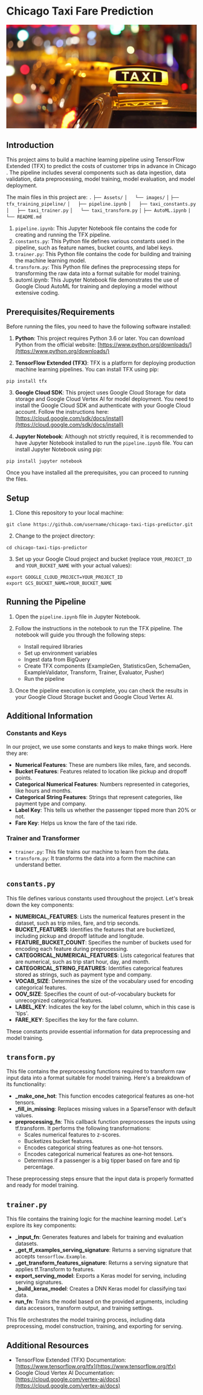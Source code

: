 
# Chicago Taxi Fare Prediction

![alt text](https://github.com/shivaraj-brillio/Demo1_Chicago_taxi_trips/blob/main/Assets/Images/chicago_taxi.jpg)




## Introduction

This project aims to build a machine learning pipeline using TensorFlow Extended (TFX) to predict the costs of customer trips in advance in Chicago . The pipeline includes several components such as data ingestion, data validation, data preprocessing, model training, model evaluation, and model deployment.

The main files in this project are:
`.`
`├── Assets/`
`│   └── images/`
`│`
`├── tfx_training_pipeline/`
`│   ├── pipeline.ipynb`
`│   ├── taxi_constants.py`
`│   ├── taxi_trainer.py`
`│   └── taxi_transform.py`
`│`
`├── AutoML.ipynb`
`|`
`└── README.md`


1. `pipeline.ipynb`: This Jupyter Notebook file contains the code for creating and running the TFX pipeline.
2. `constants.py`: This Python file defines various constants used in the pipeline, such as feature names, bucket counts, and label keys.
3. `trainer.py`: This Python file contains the code for building and training the machine learning model.
4. `transform.py`: This Python file defines the preprocessing steps for transforming the raw data into a format suitable for model training.
5. automl.ipynb: This Jupyter Notebook file demonstrates the use of Google Cloud AutoML for training and deploying a model without extensive coding.

## Prerequisites/Requirements

Before running the files, you need to have the following software installed:

1. **Python**: This project requires Python 3.6 or later. You can download Python from the official website: [https://www.python.org/downloads/](https://www.python.org/downloads/)

2. **TensorFlow Extended (TFX)**: TFX is a platform for deploying production machine learning pipelines. You can install TFX using pip:

```
pip install tfx
```

3. **Google Cloud SDK**: This project uses Google Cloud Storage for data storage and Google Cloud Vertex AI for model deployment. You need to install the Google Cloud SDK and authenticate with your Google Cloud account. Follow the instructions here: [https://cloud.google.com/sdk/docs/install](https://cloud.google.com/sdk/docs/install)

4. **Jupyter Notebook**: Although not strictly required, it is recommended to have Jupyter Notebook installed to run the `pipeline.ipynb` file. You can install Jupyter Notebook using pip:

```
pip install jupyter notebook
```

Once you have installed all the prerequisites, you can proceed to running the files.

## Setup

1. Clone this repository to your local machine:

```
git clone https://github.com/username/chicago-taxi-tips-predictor.git
```

2. Change to the project directory:

```
cd chicago-taxi-tips-predictor
```

3. Set up your Google Cloud project and bucket (replace `YOUR_PROJECT_ID` and `YOUR_BUCKET_NAME` with your actual values):

```
export GOOGLE_CLOUD_PROJECT=YOUR_PROJECT_ID
export GCS_BUCKET_NAME=YOUR_BUCKET_NAME
```

## Running the Pipeline

1. Open the `pipeline.ipynb` file in Jupyter Notebook.

2. Follow the instructions in the notebook to run the TFX pipeline. The notebook will guide you through the following steps:
   - Install required libraries
   - Set up environment variables
   - Ingest data from BigQuery
   - Create TFX components (ExampleGen, StatisticsGen, SchemaGen, ExampleValidator, Transform, Trainer, Evaluator, Pusher)
   - Run the pipeline

3. Once the pipeline execution is complete, you can check the results in your Google Cloud Storage bucket and Google Cloud Vertex AI.


## Additional Information

### Constants and Keys

In our project, we use some constants and keys to make things work. Here they are:

- **Numerical Features**: These are numbers like miles, fare, and seconds.
- **Bucket Features**: Features related to location like pickup and dropoff points.
- **Categorical Numerical Features**: Numbers represented in categories, like hours and months.
- **Categorical String Features**: Strings that represent categories, like payment type and company.
- **Label Key**: This tells us whether the passenger tipped more than 20% or not.
- **Fare Key**: Helps us know the fare of the taxi ride.

### Trainer and Transformer

- `trainer.py`: This file trains our machine to learn from the data.
- `transform.py`: It transforms the data into a form the machine can understand better.

## `constants.py`

This file defines various constants used throughout the project. Let's break down the key components:

- **NUMERICAL_FEATURES**: Lists the numerical features present in the dataset, such as trip miles, fare, and trip seconds.
- **BUCKET_FEATURES**: Identifies the features that are bucketized, including pickup and dropoff latitude and longitude.
- **FEATURE_BUCKET_COUNT**: Specifies the number of buckets used for encoding each feature during preprocessing.
- **CATEGORICAL_NUMERICAL_FEATURES**: Lists categorical features that are numerical, such as trip start hour, day, and month.
- **CATEGORICAL_STRING_FEATURES**: Identifies categorical features stored as strings, such as payment type and company.
- **VOCAB_SIZE**: Determines the size of the vocabulary used for encoding categorical features.
- **OOV_SIZE**: Specifies the count of out-of-vocabulary buckets for unrecognized categorical features.
- **LABEL_KEY**: Indicates the key for the label column, which in this case is 'tips'.
- **FARE_KEY**: Specifies the key for the fare column.

These constants provide essential information for data preprocessing and model training.

## `transform.py`

This file contains the preprocessing functions required to transform raw input data into a format suitable for model training. Here's a breakdown of its functionality:

- **_make_one_hot**: This function encodes categorical features as one-hot tensors.
- **_fill_in_missing**: Replaces missing values in a SparseTensor with default values.
- **preprocessing_fn**: This callback function preprocesses the inputs using tf.transform. It performs the following transformations:
  - Scales numerical features to z-scores.
  - Bucketizes bucket features.
  - Encodes categorical string features as one-hot tensors.
  - Encodes categorical numerical features as one-hot tensors.
  - Determines if a passenger is a big tipper based on fare and tip percentage.

These preprocessing steps ensure that the input data is properly formatted and ready for model training.

## `trainer.py`

This file contains the training logic for the machine learning model. Let's explore its key components:

- **_input_fn**: Generates features and labels for training and evaluation datasets.
- **_get_tf_examples_serving_signature**: Returns a serving signature that accepts `tensorflow.Example`.
- **_get_transform_features_signature**: Returns a serving signature that applies tf.Transform to features.
- **export_serving_model**: Exports a Keras model for serving, including serving signatures.
- **_build_keras_model**: Creates a DNN Keras model for classifying taxi data.
- **run_fn**: Trains the model based on the provided arguments, including data accessors, transform output, and training settings.

This file orchestrates the model training process, including data preprocessing, model construction, training, and exporting for serving.


## Additional Resources

- TensorFlow Extended (TFX) Documentation: [https://www.tensorflow.org/tfx](https://www.tensorflow.org/tfx)
- Google Cloud Vertex AI Documentation: [https://cloud.google.com/vertex-ai/docs](https://cloud.google.com/vertex-ai/docs)

